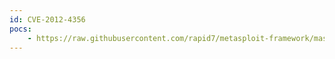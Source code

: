 ```yaml
---
id: CVE-2012-4356
pocs:
    - https://raw.githubusercontent.com/rapid7/metasploit-framework/master/modules/auxiliary/scanner/scada/sielco_winlog_fileaccess.rb
---
```

